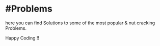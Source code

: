 #Problems
==============
here you can find Solutions to some of the most popular & nut cracking Problems.

Happy Coding !!
